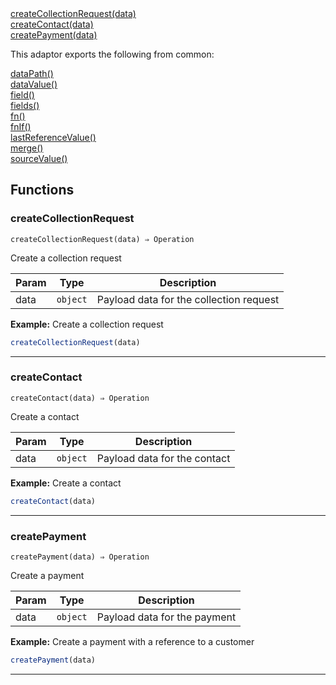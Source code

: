 <dl>
<dt>
    <a href="#createcollectionrequest">createCollectionRequest(data)</a></dt>
<dt>
    <a href="#createcontact">createContact(data)</a></dt>
<dt>
    <a href="#createpayment">createPayment(data)</a></dt>
</dl>


This adaptor exports the following from common:
<dl>
<dt>
    <a href="/adaptors/packages/common-docs#datapath">dataPath()</a>
</dt>
<dt>
    <a href="/adaptors/packages/common-docs#datavalue">dataValue()</a>
</dt>
<dt>
    <a href="/adaptors/packages/common-docs#field">field()</a>
</dt>
<dt>
    <a href="/adaptors/packages/common-docs#fields">fields()</a>
</dt>
<dt>
    <a href="/adaptors/packages/common-docs#fn">fn()</a>
</dt>
<dt>
    <a href="/adaptors/packages/common-docs#fnif">fnIf()</a>
</dt>
<dt>
    <a href="/adaptors/packages/common-docs#lastreferencevalue">lastReferenceValue()</a>
</dt>
<dt>
    <a href="/adaptors/packages/common-docs#merge">merge()</a>
</dt>
<dt>
    <a href="/adaptors/packages/common-docs#sourcevalue">sourceValue()</a>
</dt></dl>

## Functions
### createCollectionRequest

<p><code>createCollectionRequest(data) ⇒ Operation</code></p>

Create a collection request


| Param | Type | Description |
| --- | --- | --- |
| data | <code>object</code> | Payload data for the collection request |


**Example:** Create a collection request
```js
createCollectionRequest(data)
```

* * *

### createContact

<p><code>createContact(data) ⇒ Operation</code></p>

Create a contact


| Param | Type | Description |
| --- | --- | --- |
| data | <code>object</code> | Payload data for the contact |


**Example:** Create a contact
```js
createContact(data)
```

* * *

### createPayment

<p><code>createPayment(data) ⇒ Operation</code></p>

Create a payment


| Param | Type | Description |
| --- | --- | --- |
| data | <code>object</code> | Payload data for the payment |


**Example:** Create a payment with a reference to a customer
```js
createPayment(data)
```

* * *


